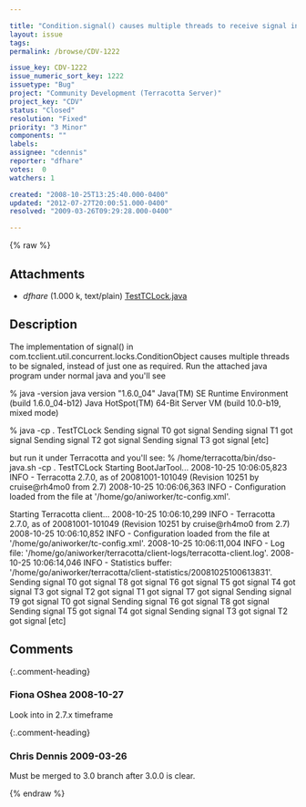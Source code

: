 ```yaml
---

title: "Condition.signal() causes multiple threads to receive signal instead of just one as required"
layout: issue
tags: 
permalink: /browse/CDV-1222

issue_key: CDV-1222
issue_numeric_sort_key: 1222
issuetype: "Bug"
project: "Community Development (Terracotta Server)"
project_key: "CDV"
status: "Closed"
resolution: "Fixed"
priority: "3 Minor"
components: ""
labels: 
assignee: "cdennis"
reporter: "dfhare"
votes:  0
watchers: 1

created: "2008-10-25T13:25:40.000-0400"
updated: "2012-07-27T20:00:51.000-0400"
resolved: "2009-03-26T09:29:28.000-0400"

---
```




{% raw %}


## Attachments

* <em>dfhare</em> (1.000 k, text/plain) [TestTCLock.java](/attachments/CDV/CDV-1222/TestTCLock.java)




## Description

<div markdown="1" class="description">

The implementation of signal() in com.tcclient.util.concurrent.locks.ConditionObject causes multiple threads to be signaled, instead of just one as required. Run the attached java program under normal java and you'll see

% java -version
java version "1.6.0\_04"
Java(TM) SE Runtime Environment (build 1.6.0\_04-b12)
Java HotSpot(TM) 64-Bit Server VM (build 10.0-b19, mixed mode)

% java -cp . TestTCLock
Sending signal
  T0 got signal
Sending signal
  T1 got signal
Sending signal
  T2 got signal
Sending signal
  T3 got signal
[etc]

but run it under Terracotta and you'll see:
% /home/terracotta/bin/dso-java.sh -cp . TestTCLock
Starting BootJarTool...
2008-10-25 10:06:05,823 INFO - Terracotta 2.7.0, as of 20081001-101049 (Revision 10251 by cruise@rh4mo0 from 2.7)
2008-10-25 10:06:06,363 INFO - Configuration loaded from the file at '/home/go/aniworker/tc-config.xml'.

Starting Terracotta client...
2008-10-25 10:06:10,299 INFO - Terracotta 2.7.0, as of 20081001-101049 (Revision 10251 by cruise@rh4mo0 from 2.7)
2008-10-25 10:06:10,852 INFO - Configuration loaded from the file at '/home/go/aniworker/tc-config.xml'.
2008-10-25 10:06:11,004 INFO - Log file: '/home/go/aniworker/terracotta/client-logs/terracotta-client.log'.
2008-10-25 10:06:14,046 INFO - Statistics buffer: '/home/go/aniworker/terracotta/client-statistics/20081025100613831'.
Sending signal
  T0 got signal
  T8 got signal
  T6 got signal
  T5 got signal
  T4 got signal
  T3 got signal
  T2 got signal
  T1 got signal
  T7 got signal
Sending signal
  T9 got signal
  T0 got signal
Sending signal
  T6 got signal
  T8 got signal
Sending signal
  T5 got signal
  T4 got signal
Sending signal
  T3 got signal
  T2 got signal
[etc]


</div>

## Comments


{:.comment-heading}
### **Fiona OShea** <span class="date">2008-10-27</span>

<div markdown="1" class="comment">

Look into in 2.7.x timeframe

</div>


{:.comment-heading}
### **Chris Dennis** <span class="date">2009-03-26</span>

<div markdown="1" class="comment">

Must be merged to 3.0 branch after 3.0.0 is clear.

</div>



{% endraw %}
